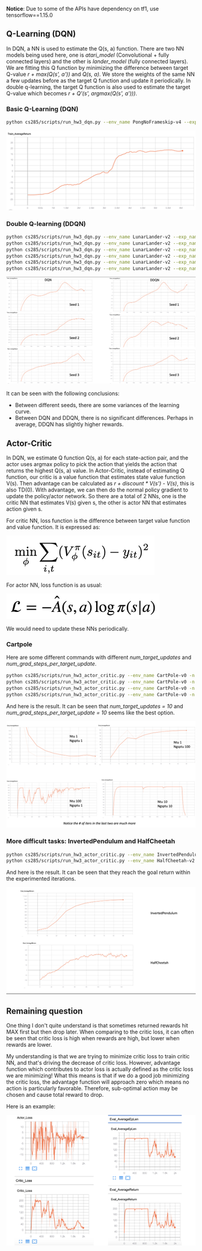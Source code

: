 **Notice**: Due to some of the APIs have dependency on tf1, use tensorflow==1.15.0

## Q-Learning (DQN)

In DQN, a NN is used to estimate the Q(s, a) function. There are two NN models being used here, one is *atari_model* (Convolutional + fully connected layers) and the other is *lander_model* (fully connected layers). We are fitting this Q function by minimizing the difference between target Q-value *r + max(Q(s', a'))* and *Q(s, a)*. We store the weights of the same NN a few updates before as the target Q function and update it periodically. In double q-learning, the target Q function is also used to estimate the target Q-value which becomes *r + Q'(s', argmax(Q(s', a')))*.

### Basic Q-Learning (DQN)

```bash
python cs285/scripts/run_hw3_dqn.py --env_name PongNoFrameskip-v4 --exp_name test_pong
```

![p1](cs285/images/p1.png)

### Double Q-learning (DDQN)

```bash
python cs285/scripts/run_hw3_dqn.py --env_name LunarLander-v2 --exp_name test_lunar --seed 1
python cs285/scripts/run_hw3_dqn.py --env_name LunarLander-v2 --exp_name test_lunar --seed 2
python cs285/scripts/run_hw3_dqn.py --env_name LunarLander-v2 --exp_name test_lunar --seed 3
python cs285/scripts/run_hw3_dqn.py --env_name LunarLander-v2 --exp_name test_lunar_ddqn --double_q --seed 1
python cs285/scripts/run_hw3_dqn.py --env_name LunarLander-v2 --exp_name test_lunar_ddqn --double_q --seed 2
python cs285/scripts/run_hw3_dqn.py --env_name LunarLander-v2 --exp_name test_lunar_ddqn --double_q --seed 3
```

![p2](cs285/images/p2.png)

It can be seen with the following conclusions:
* Between different seeds, there are some variances of the learning curve.
* Between DQN and DDQN, there is no significant differences. Perhaps in average, DDQN has slightly higher rewards.

## Actor-Critic

In DQN, we estimate Q function Q(s, a) for each state-action pair, and the actor uses argmax policy to pick the action that yields the action that returns the highest Q(s, a) value. In Actor-Critic, instead of estimating Q function, our critic is a value function that estimates state value function V(s). Then advantage can be calculated as *r + discount * V(s') - V(s)*, this is also TD(0). With advantage, we can then do the normal policy gradient to update the policy/actor network. So there are a total of 2 NNs, one is the critic NN that estimates V(s) given s, the other is actor NN that estimates action given s.

For critic NN, loss function is the difference between target value function and value function. It is expressed as:

![critic_loss](cs285/images/critic_loss.png)

For actor NN, loss function is as usual:

![pg_loss](cs285/images/pg_loss.png)

We would need to update these NNs periodically.

### Cartpole

Here are some different commands with different *num_target_updates* and *num_grad_steps_per_target_update*.

```bash
python cs285/scripts/run_hw3_actor_critic.py --env_name CartPole-v0 -n 100 -b 1000 --exp_name 1_1 -ntu 1 -ngsptu 1
python cs285/scripts/run_hw3_actor_critic.py --env_name CartPole-v0 -n 100 -b 1000 --exp_name 100_1 -ntu 100 -ngsptu 1
python cs285/scripts/run_hw3_actor_critic.py --env_name CartPole-v0 -n 100 -b 1000 --exp_name 1_100 -ntu 1 -ngsptu 100
python cs285/scripts/run_hw3_actor_critic.py --env_name CartPole-v0 -n 100 -b 1000 --exp_name 10_10 -ntu 10 -ngsptu 10
```

And here is the result. It can be seen that *num_target_updates = 10* and *num_grad_steps_per_target_update = 10* seems like the best option.

![p3](cs285/images/p3.png)

### More difficult tasks: InvertedPendulum and HalfCheetah

```bash
python cs285/scripts/run_hw3_actor_critic.py --env_name InvertedPendulum-v2 --ep_len 1000 --discount 0.95 -n 100 -l 2 -s 64 -b 5000 -lr 0.01 --exp_name 10_10 -ntu 10 -ngsptu 10
python cs285/scripts/run_hw3_actor_critic.py --env_name HalfCheetah-v2 --ep_len 150 --discount 0.9 --scalar_log_freq 1 -n 150 -l 2 -s 32 -b 30000 -eb 1500 -lr 0.02 --exp_name 10_10 -ntu 10 -ngsptu 10
```

And here is the result. It can be seen that they reach the goal return within the experimented iterations.

![p4](cs285/images/p4.png)

## Remaining question

One thing I don't quite understand is that sometimes returned rewards hit MAX first but then drop later. When comparing to the critic loss, it can often be seen that critic loss is high when rewards are high, but lower when rewards are lower.

My understanding is that we are trying to minimize critic loss to train critic NN, and that's driving the decrease of critic loss. However, advantage function which contributes to actor loss is actually defined as the critic loss we are minimizing! What this means is that if we do a good job minimizing the critic loss, the advantage function will approach zero which means no action is particularly favorable. Therefore, sub-optimal action may be chosen and cause total reward to drop.

Here is an example:

![question](cs285/images/question.png)
